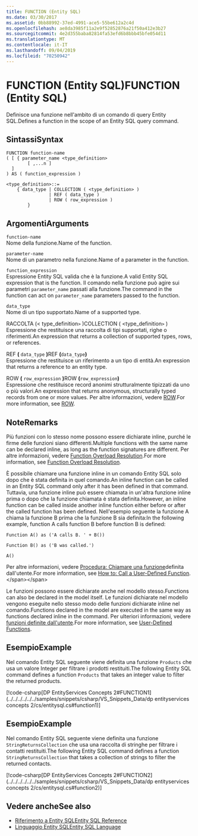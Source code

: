 ```yaml
---
title: FUNCTION (Entity SQL)
ms.date: 03/30/2017
ms.assetid: 0bb88992-37ed-4991-ace5-55be612a2c4d
ms.openlocfilehash: ae8da3985f11a2e9f52852876a21f50a412e3b27
ms.sourcegitcommit: 4e2d355baba82814fa53efd6b8bbb45bfe054d11
ms.translationtype: MT
ms.contentlocale: it-IT
ms.lasthandoff: 09/04/2019
ms.locfileid: "70250942"
---
```

# <a name="function-entity-sql"></a><span data-ttu-id="48884-102">FUNCTION (Entity SQL)</span><span class="sxs-lookup"><span data-stu-id="48884-102">FUNCTION (Entity SQL)</span></span>
<span data-ttu-id="48884-103">Definisce una funzione nell'ambito di un comando di query Entity SQL.</span><span class="sxs-lookup"><span data-stu-id="48884-103">Defines a function in the scope of an Entity SQL query command.</span></span>  
  
## <a name="syntax"></a><span data-ttu-id="48884-104">Sintassi</span><span class="sxs-lookup"><span data-stu-id="48884-104">Syntax</span></span>  
  
```  
FUNCTION function-name  
( [ { parameter_name <type_definition>   
        [ ,...n ]  
  ]  
) AS ( function_expression )   
  
<type_definition>::=  
    { data_type | COLLECTION ( <type_definition> )   
                | REF ( data_type )   
                | ROW ( row_expression )   
        }   
```  
  
## <a name="arguments"></a><span data-ttu-id="48884-105">Argomenti</span><span class="sxs-lookup"><span data-stu-id="48884-105">Arguments</span></span>  
 `function-name`  
 <span data-ttu-id="48884-106">Nome della funzione.</span><span class="sxs-lookup"><span data-stu-id="48884-106">Name of the function.</span></span>  
  
 `parameter-name`  
 <span data-ttu-id="48884-107">Nome di un parametro nella funzione.</span><span class="sxs-lookup"><span data-stu-id="48884-107">Name of a parameter in the function.</span></span>  
  
 `function_expression`  
 <span data-ttu-id="48884-108">Espressione Entity SQL valida che è la funzione.</span><span class="sxs-lookup"><span data-stu-id="48884-108">A valid Entity SQL expression that is the function.</span></span> <span data-ttu-id="48884-109">Il comando nella funzione può agire sui parametri `parameter_name` passati alla funzione.</span><span class="sxs-lookup"><span data-stu-id="48884-109">The command in the function can act on `parameter_name` parameters passed to the function.</span></span>  
  
 `data_type`  
 <span data-ttu-id="48884-110">Nome di un tipo supportato.</span><span class="sxs-lookup"><span data-stu-id="48884-110">Name of a supported type.</span></span>  
  
 <span data-ttu-id="48884-111">RACCOLTA (< type_definition`>` )</span><span class="sxs-lookup"><span data-stu-id="48884-111">COLLECTION ( <type_definition`>` )</span></span>  
 <span data-ttu-id="48884-112">Espressione che restituisce una raccolta di tipi supportati, righe o riferimenti.</span><span class="sxs-lookup"><span data-stu-id="48884-112">An expression that returns a collection of supported types, rows, or references.</span></span>  
  
 <span data-ttu-id="48884-113">REF **(** `data_type` **)**</span><span class="sxs-lookup"><span data-stu-id="48884-113">REF **(**`data_type`**)**</span></span>  
 <span data-ttu-id="48884-114">Espressione che restituisce un riferimento a un tipo di entità.</span><span class="sxs-lookup"><span data-stu-id="48884-114">An expression that returns a reference to an entity type.</span></span>  
  
 <span data-ttu-id="48884-115">ROW **(** `row_expression` **)**</span><span class="sxs-lookup"><span data-stu-id="48884-115">ROW **(**`row_expression`**)**</span></span>  
 <span data-ttu-id="48884-116">Espressione che restituisce record anonimi strutturalmente tipizzati da uno o più valori.</span><span class="sxs-lookup"><span data-stu-id="48884-116">An expression that returns anonymous, structurally typed records from one or more values.</span></span> <span data-ttu-id="48884-117">Per altre informazioni, vedere [ROW](row-entity-sql.md).</span><span class="sxs-lookup"><span data-stu-id="48884-117">For more information, see [ROW](row-entity-sql.md).</span></span>  
  
## <a name="remarks"></a><span data-ttu-id="48884-118">Note</span><span class="sxs-lookup"><span data-stu-id="48884-118">Remarks</span></span>  
 <span data-ttu-id="48884-119">Più funzioni con lo stesso nome possono essere dichiarate inline, purché le firme delle funzioni siano differenti.</span><span class="sxs-lookup"><span data-stu-id="48884-119">Multiple functions with the same name can be declared inline, as long as the function signatures are different.</span></span> <span data-ttu-id="48884-120">Per altre informazioni, vedere [Function Overload Resolution](function-overload-resolution-entity-sql.md).</span><span class="sxs-lookup"><span data-stu-id="48884-120">For more information, see [Function Overload Resolution](function-overload-resolution-entity-sql.md).</span></span>  
  
 <span data-ttu-id="48884-121">È possibile chiamare una funzione inline in un comando Entity SQL solo dopo che è stata definita in quel comando.</span><span class="sxs-lookup"><span data-stu-id="48884-121">An inline function can be called in an Entity SQL command only after it has been defined in that command.</span></span> <span data-ttu-id="48884-122">Tuttavia, una funzione inline può essere chiamata in un'altra funzione inline prima o dopo che la funzione chiamata è stata definita.</span><span class="sxs-lookup"><span data-stu-id="48884-122">However, an inline function can be called inside another inline function either before or after the called function has been defined.</span></span> <span data-ttu-id="48884-123">Nell'esempio seguente la funzione A chiama la funzione B prima che la funzione B sia definita:</span><span class="sxs-lookup"><span data-stu-id="48884-123">In the following example, function A calls function B before function B is defined:</span></span>  
  
 `Function A() as ('A calls B. ' + B())`  
  
 `Function B() as ('B was called.')`  
  
 `A()`  
  
 <span data-ttu-id="48884-124">Per altre informazioni, vedere [Procedura: Chiamare una funzione](https://docs.microsoft.com/previous-versions/dotnet/netframework-4.0/dd490951(v=vs.100))definita dall'utente.</span><span class="sxs-lookup"><span data-stu-id="48884-124">For more information, see [How to: Call a User-Defined Function](https://docs.microsoft.com/previous-versions/dotnet/netframework-4.0/dd490951(v=vs.100)).</span></span>  
  
 <span data-ttu-id="48884-125">Le funzioni possono essere dichiarate anche nel modello stesso.</span><span class="sxs-lookup"><span data-stu-id="48884-125">Functions can also be declared in the model itself.</span></span> <span data-ttu-id="48884-126">Le funzioni dichiarate nel modello vengono eseguite nello stesso modo delle funzioni dichiarate inline nel comando.</span><span class="sxs-lookup"><span data-stu-id="48884-126">Functions declared in the model are executed in the same way as functions declared inline in the command.</span></span> <span data-ttu-id="48884-127">Per ulteriori informazioni, vedere [funzioni definite dall'utente](user-defined-functions-entity-sql.md).</span><span class="sxs-lookup"><span data-stu-id="48884-127">For more information, see [User-Defined Functions](user-defined-functions-entity-sql.md).</span></span>  
  
## <a name="example"></a><span data-ttu-id="48884-128">Esempio</span><span class="sxs-lookup"><span data-stu-id="48884-128">Example</span></span>  
 <span data-ttu-id="48884-129">Nel comando Entity SQL seguente viene definita una funzione `Products` che usa un valore Integer per filtrare i prodotti restituiti.</span><span class="sxs-lookup"><span data-stu-id="48884-129">The following Entity SQL command defines a function `Products` that takes an integer value to filter the returned products.</span></span>  
  
 [!code-csharp[DP EntityServices Concepts 2#FUNCTION1](../../../../../../samples/snippets/csharp/VS_Snippets_Data/dp entityservices concepts 2/cs/entitysql.cs#function1)]  
  
## <a name="example"></a><span data-ttu-id="48884-130">Esempio</span><span class="sxs-lookup"><span data-stu-id="48884-130">Example</span></span>  
 <span data-ttu-id="48884-131">Nel comando Entity SQL seguente viene definita una funzione `StringReturnsCollection` che usa una raccolta di stringhe per filtrare i contatti restituiti.</span><span class="sxs-lookup"><span data-stu-id="48884-131">The following Entity SQL command defines a function `StringReturnsCollection` that takes a collection of strings to filter the returned contacts.</span></span>  
  
 [!code-csharp[DP EntityServices Concepts 2#FUNCTION2](../../../../../../samples/snippets/csharp/VS_Snippets_Data/dp entityservices concepts 2/cs/entitysql.cs#function2)]  
  
## <a name="see-also"></a><span data-ttu-id="48884-132">Vedere anche</span><span class="sxs-lookup"><span data-stu-id="48884-132">See also</span></span>

- [<span data-ttu-id="48884-133">Riferimento a Entity SQL</span><span class="sxs-lookup"><span data-stu-id="48884-133">Entity SQL Reference</span></span>](entity-sql-reference.md)
- [<span data-ttu-id="48884-134">Linguaggio Entity SQL</span><span class="sxs-lookup"><span data-stu-id="48884-134">Entity SQL Language</span></span>](entity-sql-language.md)
